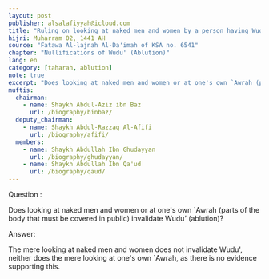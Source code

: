 ```yaml
---
layout: post
publisher: alsalafiyyah@icloud.com
title: "Ruling on looking at naked men and women by a person having Wudu'"
hijri: Muharram 02, 1441 AH
source: "Fatawa Al-lajnah Al-Da'imah of KSA no. 6541"
chapter: "Nullifications of Wudu' (Ablution)"
lang: en
category: [taharah, ablution]
note: true
excerpt: "Does looking at naked men and women or at one's own `Awrah (parts of the body that must be covered in public) invalidate Wudu’ (ablution)?"
muftis:
  chairman: 
    - name: Shaykh Abdul-Aziz ibn Baz
      url: /biography/binbaz/
  deputy_chairman: 
    - name: Shaykh Abdul-Razzaq Al-Afifi
      url: /biography/afifi/
  members: 
    - name: Shaykh Abdullah Ibn Ghudayyan
      url: /biography/ghudayyan/
    - name: Shaykh Abdullah Ibn Qa'ud
      url: /biography/qaud/
---
```


Question : 

Does looking at naked men and women or at one's own `Awrah (parts of the body that must be covered in public) invalidate Wudu’ (ablution)? 

Answer: 

The mere looking at naked men and women does not invalidate Wudu', neither does the mere looking at one's own `Awrah, as there is no evidence supporting this.
